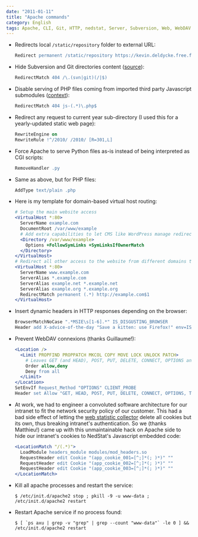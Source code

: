 ```yaml
---
date: "2011-01-11"
title: "Apache commands"
category: English
tags: Apache, CLI, Git, HTTP, nedstat, Server, Subversion, Web, WebDAV
---
```


- Redirects local `/static/repository` folder to external URL:

    ```apache
    Redirect permanent /static/repository https://kevin.deldycke.free.fr/repository
    ```

- Hide Subversion and Git directories content ([source](https://news.ycombinator.com/item?id=839016)):

  ```apache
  RedirectMatch 404 /\.(svn|git)(/|$)
  ```

- Disable serving of PHP files coming from imported third party Javascript submodules ([context](https://github.com/kdeldycke/cool-cavemen-k2-theme/blob/master/.htaccess)):

  ```apache
  RedirectMatch 404 js-(.*)\.php$
  ```

- Redirect any request to current year sub-directory (I used this for a yearly-updated static web page):

  ```apache
  RewriteEngine on
  RewriteRule !^/2010/ /2010/ [R=301,L]
  ```

- Force Apache to serve Python files as-is instead of being interpreted as CGI scripts:

    ```apache
    RemoveHandler .py
    ```

- Same as above, but for PHP files:

    ```apache
    AddType text/plain .php
    ```

- Here is my template for domain-based virtual host routing:

  ```apache
  # Setup the main website access
  <VirtualHost *:80>
    ServerName example.com
    DocumentRoot /var/www/example
    # Add extra capabilities to let CMS like WordPress manage redirections
    <Directory /var/www/example>
      Options +FollowSymLinks +SymLinksIfOwnerMatch
    </Directory>
  </VirtualHost>
  # Redirect all other access to the website from different domains to the canonical URL
  <VirtualHost *:80>
    ServerName www.example.com
    ServerAlias *.example.com
    ServerAlias example.net *.example.net
    ServerAlias example.org *.example.org
    RedirectMatch permanent (.*) http://example.com$1
  </VirtualHost>
  ```

- Insert dynamic headers in HTTP responses depending on the browser:

  ```apache
  BrowserMatchNoCase ".*MSIE\s[1-6].*" IS_DISGUSTING_BROWSER
  Header add X-advice-of-the-day "Save a kitten: use Firefox!" env=IS_DISGUSTING_BROWSER
  ```

- Prevent WebDAV connexions (thanks Guillaume!):

  ```apache
  <Location />
    <Limit PROPFIND PROPPATCH MKCOL COPY MOVE LOCK UNLOCK PATCH>
      # Leaves GET (and HEAD), POST, PUT, DELETE, CONNECT, OPTIONS and TRACE alone
      Order allow,deny
      Deny from all
    </Limit>
  </Location>
  SetEnvIf Request_Method "OPTIONS" CLIENT_PROBE
  Header set Allow "GET, HEAD, POST, PUT, DELETE, CONNECT, OPTIONS, TRACE" env=CLIENT_PROBE
  ```

- At work, we had to engineer a convoluted software architecture for our
  intranet to fit the network security policy of our customer. This had a bad
  side effect of letting the [web statistic
  collector](https://web.archive.org/web/20111008000404/https://www.nedstat.com)
  delete all cookies but its own, thus breaking intranet's authentication. So
  we (thanks Matthieu!) came up with this unmaintainable hack on Apache side to
  hide our intranet's cookies to NedStat's Javascript embedded code:

  ```apache
  <LocationMatch "/(.*)">
    LoadModule headers_module modules/mod_headers.so
    RequestHeader edit Cookie "(app_cookie_001=[^;]*(; )*)" ""
    RequestHeader edit Cookie "(app_cookie_002=[^;]*(; )*)" ""
    RequestHeader edit Cookie "(app_cookie_003=[^;]*(; )*)" ""
  </LocationMatch>
  ```

- Kill all apache processes and restart the service:

  ```shell-session
  $ /etc/init.d/apache2 stop ; pkill -9 -u www-data ; /etc/init.d/apache2 restart
  ```

- Restart Apache service if no process found:

  ```shell-session
  $ [ `ps axu | grep -v "grep" | grep --count "www-data"` -le 0 ] && /etc/init.d/apache2 restart
  ```
